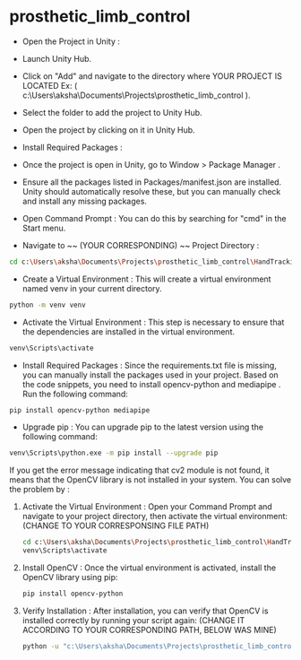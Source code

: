 ﻿# prosthetic_limb_control

- Open the Project in Unity :

- Launch Unity Hub.
- Click on "Add" and navigate to the directory where YOUR PROJECT IS LOCATED Ex: ( c:\Users\aksha\Documents\Projects\prosthetic_limb_control ).
- Select the folder to add the project to Unity Hub.
- Open the project by clicking on it in Unity Hub.
- Install Required Packages :

- Once the project is open in Unity, go to Window > Package Manager .
- Ensure all the packages listed in Packages/manifest.json are installed. Unity should automatically resolve these, but you can manually check and install any missing packages.

- Open Command Prompt : You can do this by searching for "cmd" in the Start menu.
- Navigate to ~~ (YOUR CORRESPONDING) ~~ Project Directory :

```bash
cd c:\Users\aksha\Documents\Projects\prosthetic_limb_control\HandTrackingPython
 ```

- Create a Virtual Environment : This will create a virtual environment named venv in your current directory.

```bash
python -m venv venv
 ```
- Activate the Virtual Environment : This step is necessary to ensure that the dependencies are installed in the virtual environment.

```bash
venv\Scripts\activate
 ```
 
 - Install Required Packages :
Since the requirements.txt file is missing, you can manually install the packages used in your project. Based on the code snippets, you need to install opencv-python and mediapipe . Run the following command:

```bash
pip install opencv-python mediapipe
 ```
- Upgrade pip :
You can upgrade pip to the latest version using the following command:

```bash
venv\Scripts\python.exe -m pip install --upgrade pip
 ```


If you get the error message indicating that cv2 module is not found, it means that the OpenCV library is not installed in your system. You can solve the problem by :
1. Activate the Virtual Environment :
   Open your Command Prompt and navigate to your project directory, then activate the virtual environment: (CHANGE TO YOUR CORRESPONSING FILE PATH)
   
   ```bash
   cd c:\Users\aksha\Documents\Projects\prosthetic_limb_control\HandTrackingPython
   venv\Scripts\activate
    ```
2. Install OpenCV :
   Once the virtual environment is activated, install the OpenCV library using pip:
   
   ```bash
   pip install opencv-python
    ```
3. Verify Installation :
   After installation, you can verify that OpenCV is installed correctly by running your script again: (CHANGE IT ACCORDING TO YOUR CORRESPONDING PATH, BELOW WAS MINE)
   
   ```bash
   python -u "c:\Users\aksha\Documents\Projects\prosthetic_limb_control\HandTrackingPython\hand_tracking.py"
    ```
